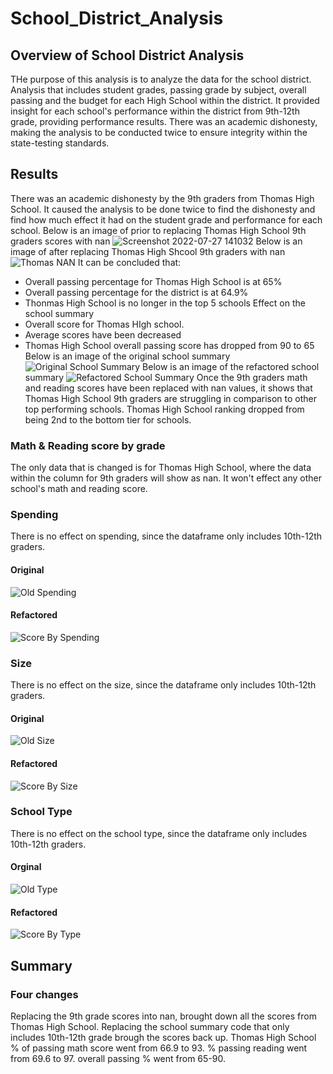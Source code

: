 # School_District_Analysis
## Overview of School District Analysis
THe purpose of this analysis is to analyze the data for the school district. Analysis that includes student grades, passing grade by subject, overall passing and the budget for each High School within the district. It provided insight for each school's performance within the district from 9th-12th grade, providing performance results. There was an academic dishonesty, making the analysis to be conducted twice to ensure integrity within the state-testing standards.
## Results
There was an academic dishonesty by the 9th graders from Thomas High School. It caused the analysis to be done twice to find the dishonesty and find how much effect it had on the student grade and performance for each school. 
Below is an image of prior to replacing Thomas High School 9th graders scores with nan
![Screenshot 2022-07-27 141032](https://user-images.githubusercontent.com/108282027/181353110-30e8b83f-c097-4b29-8146-412680acce9d.png)
Below is an image of after replacing Thomas High Shcool 9th graders with nan
![Thomas NAN](https://user-images.githubusercontent.com/108282027/181353223-fbd0eee6-ef11-453f-83fe-83d49ea87cb8.png)
It can be concluded that:
  - Overall passing percentage for Thomas High School is at 65%
  - Overall passing percentage for the district is at 64.9%
  - Thonmas High School is no longer in the top 5 schools
Effect on the school summary
  - Overall score for Thomas HIgh school.
  - Average scores have been decreased
  - Thomas High School overall passing score has dropped from 90 to 65
Below is an image of the original school summary
![Original School Summary](https://user-images.githubusercontent.com/108282027/181356556-8e4b9835-62d3-4337-b249-3407c8da80ef.png)
Below is an image of the refactored school summary
![Refactored School Summary](https://user-images.githubusercontent.com/108282027/181356601-0c2bce73-74fb-4eeb-bebd-5cb137fbc789.png)
Once the 9th graders math and reading scores have been replaced with nan values, it shows that Thomas High School 9th graders are struggling in comparison to other top performing schools. Thomas High School ranking dropped from being 2nd to the bottom tier for schools.
### Math & Reading score by grade
The only data that is changed is for Thomas High School, where the data within the column for 9th graders will show as nan. It won't effect any other school's math and reading score.  
### Spending
There is no effect on spending, since the dataframe only includes 10th-12th graders. 
#### Original
![Old Spending](https://user-images.githubusercontent.com/108282027/181391836-f10cda6f-fc38-4938-aa02-7065d0870c89.png)
#### Refactored
![Score By Spending](https://user-images.githubusercontent.com/108282027/181391605-e1dc1898-1e4a-405b-a676-dfc9fdea46db.png)
### Size
There is no effect on the size, since the dataframe only includes 10th-12th graders.
#### Original
![Old Size](https://user-images.githubusercontent.com/108282027/181391886-d92975e2-648b-43fe-aec1-2ec5659e031e.png)
#### Refactored
![Score By Size](https://user-images.githubusercontent.com/108282027/181391668-44445af2-e64d-4908-9161-b0960df59a88.png)
### School Type
There is no effect on the school type, since the dataframe only includes 10th-12th graders. 
#### Orginal
![Old Type](https://user-images.githubusercontent.com/108282027/181391981-e4fd6739-253c-445b-ab2c-4d0e6c9e0078.png)
#### Refactored
![Score By Type](https://user-images.githubusercontent.com/108282027/181391720-21e1fc09-30ca-4ae3-aa84-4b6d24250e68.png)
## Summary
### Four changes
Replacing the 9th grade scores into nan, brought down all the scores from Thomas High School.
Replacing the school summary code that only includes 10th-12th grade brough the scores back up.
Thomas High School % of passing math score went from 66.9 to 93.
% passing reading went from 69.6 to 97.
overall passing % went from 65-90.

